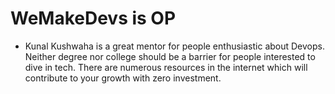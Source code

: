 # WeMakeDevs is OP

- Kunal Kushwaha is a great mentor for people enthusiastic about Devops.
Neither degree nor college should be a barrier for people interested to dive in tech.
There are numerous resources in the internet which will contribute to your growth with zero investment.
